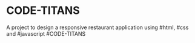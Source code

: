 # CODE-TITANS
A project to design a responsive restaurant application using
#html, #css and #javascript
#CODE-TITANS
